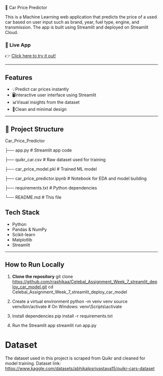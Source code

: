 🚗 Car Price Predictor

This is a Machine Learning web application that predicts the price of a used car based on user input such as brand, year, fuel type, engine, and transmission. The app is built using Streamlit and deployed on Streamlit Cloud.

### 🔗 Live App
👉 [Click here to try it out!](https://celebalassignmentweek7appdeploycarmodel-ggv3gvfeb7vavkiq2il4st.streamlit.app)

---

## Features

- 💡Predict car prices instantly
- 🖥️Interactive user interface using Streamlit
- 📊Visual insights from the dataset
- 🎯Clean and minimal design

---

## 📁 Project Structure

 Car_Price_Predictor

├── app.py  # Streamlit app code

├── quikr_car.csv  # Raw dataset used for training

├── car_price_model.pkl  # Trained ML model

├── car_price_predictor.ipynb  # Notebook for EDA and model building

├── requirements.txt  # Python dependencies

└── README.md  # This file

## Tech Stack

- Python
- Pandas & NumPy
- Scikit-learn
- Matplotlib
- Streamlit

---

## How to Run Locally

1. **Clone the repository**
 git clone https://github.com/rrashikaa/Celebal_Assignment_Week_7_streamlit_deploy_car_model.git
 cd Celebal_Assignment_Week_7_streamlit_deploy_car_model

2. Create a virtual environment
python -m venv venv
source venv/bin/activate  # On Windows: venv\Scripts\activate

3. Install dependencies
pip install -r requirements.txt

4. Run the Streamlit app
streamlit run app.py


# Dataset
The dataset used in this project is scraped from Quikr and cleaned for model training.
Dataset link: https://www.kaggle.com/datasets/abhikalpsrivastava15/quikr-cars-dataset
